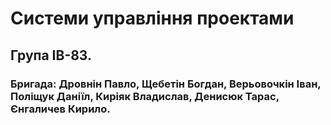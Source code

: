 ﻿# Системи управління проектами
## Група ІВ-83. 
### Бригада: Дровнін Павло, Щебетін Богдан, Верьовочкін Іван, Поліщук Даніїл, Киріяк Владислав, Денисюк Тарас, Єнгаличев Кирило.

